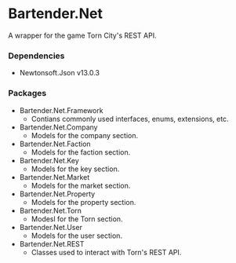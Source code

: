 # Bartender.Net
A wrapper for the game Torn City's REST API.

### Dependencies
* Newtonsoft.Json v13.0.3

### Packages
* Bartender.Net.Framework
	* Contians commonly used interfaces, enums, extensions, etc.
* Bartender.Net.Company
	* Models for the company section.
* Bartender.Net.Faction
	* Models for the faction section.
* Bartender.Net.Key
	* Models for the key section.
* Bartender.Net.Market
	* Models for the market section.
* Bartender.Net.Property
	* Models for the property section.
* Bartender.Net.Torn
	* Modesl for the Torn section.
* Bartender.Net.User
	* Models for the user section.
* Bartender.Net.REST
	* Classes used to interact with Torn's REST API.